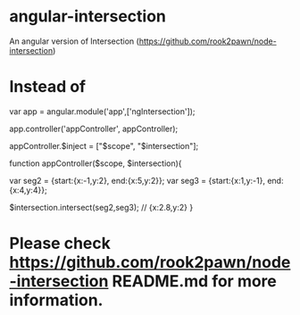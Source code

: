 # angular-intersection

An angular version of Intersection (https://github.com/rook2pawn/node-intersection)


Instead of
===============

var app = angular.module('app',['ngIntersection']);

app.controller('appController', appController);

appController.$inject = ["$scope", "$intersection"];

function appController($scope, $intersection){

  var seg2 = {start:{x:-1,y:2}, end:{x:5,y:2}};
  var seg3 = {start:{x:1,y:-1}, end:{x:4,y:4}};

  $intersection.intersect(seg2,seg3);
  // {x:2.8,y:2}
}


Please check https://github.com/rook2pawn/node-intersection README.md for more information.
===============
